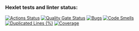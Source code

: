 ### Hexlet tests and linter status:
[![Actions Status](https://github.com/prvmjsky/java-project-72/actions/workflows/hexlet-check.yml/badge.svg)](https://github.com/prvmjsky/java-project-72/actions)
[![Quality Gate Status](https://sonarcloud.io/api/project_badges/measure?project=prvmjsky_java-project-72&metric=alert_status)](https://sonarcloud.io/summary/new_code?id=prvmjsky_java-project-72)
[![Bugs](https://sonarcloud.io/api/project_badges/measure?project=prvmjsky_java-project-72&metric=bugs)](https://sonarcloud.io/summary/new_code?id=prvmjsky_java-project-72)
[![Code Smells](https://sonarcloud.io/api/project_badges/measure?project=prvmjsky_java-project-72&metric=code_smells)](https://sonarcloud.io/summary/new_code?id=prvmjsky_java-project-72)
[![Duplicated Lines (%)](https://sonarcloud.io/api/project_badges/measure?project=prvmjsky_java-project-72&metric=duplicated_lines_density)](https://sonarcloud.io/summary/new_code?id=prvmjsky_java-project-72)
[![Coverage](https://sonarcloud.io/api/project_badges/measure?project=prvmjsky_java-project-72&metric=coverage)](https://sonarcloud.io/summary/new_code?id=prvmjsky_java-project-72)
